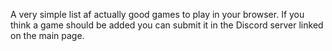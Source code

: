 A very simple list af actually good games to play in your browser.
If you think a game should be added you can submit it in the Discord server linked on the main page.
